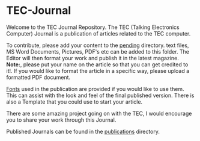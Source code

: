 # TEC-Journal

Welcome to the TEC Journal Repository.  The TEC (Talking Electronics Computer) Journal is a publication of articles related to the TEC computer.

To contribute, please add your content to the [pending](./pending) directory.  text files, MS Word Documents, Pictures, PDF's etc can be added to this folder.  The Editor will then format your work and publish it in the latest magazine.  __Note:__, please put your name on the article so that you can get credited to it!.  If you would like to format the article in a specific way, please upload a formatted PDF document.

[Fonts](./template_and_fonts) used in the publication are provided if you would like to use them.  This can assist with the look and feel of the final published version.  There is also a Template that you could use to start your article.

There are some amazing project going on with the TEC, I would encourage you to share your work through this Journal.

Published Journals can be found in the [publications](./publications) directory.

